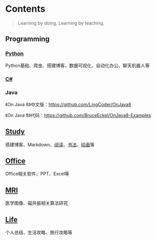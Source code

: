 # Contents

> Learning by doing. Learning by teaching.

## Programming

### [Python](Python/README.md)

Python基础、爬虫、搭建博客、数据可视化、自动化办公、聊天机器人等

### [C#](CSharp/README.md)

### Java

《On Java 8》中文版：https://github.com/LingCoder/OnJava8

《On Java 8》代码：https://github.com/BruceEckel/OnJava8-Examples

## [Study](Study/README.md)

搭建博客、Markdown、[阅读](Read/README.md)、[书法](Study/Calligraphy.md)、[绘画](Study/Procreate.md)等



## [Office](Office/README.md) 

Office相关软件，PPT、Excel等



## [MRI](MRI/README.md)

医学图像、磁共振相关算法研究



## [Life](Life/README.md)

个人总结、生活攻略、旅行攻略等



